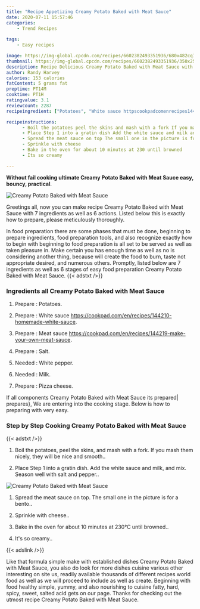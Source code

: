 ```yaml
---
title: "Recipe Appetizing Creamy Potato Baked with Meat Sauce"
date: 2020-07-11 15:57:46
categories:
    - Trend Recipes
    
tags:
    - Easy recipes

image: https://img-global.cpcdn.com/recipes/6602382493351936/680x482cq70/creamy-potato-baked-with-meat-sauce-recipe-main-photo.jpg
thumbnail: https://img-global.cpcdn.com/recipes/6602382493351936/350x250cq70/creamy-potato-baked-with-meat-sauce-recipe-main-photo.jpg
description: Recipe Delicious Creamy Potato Baked with Meat Sauce with 7 ingredients and 6 stages of easy cooking.
author: Randy Harvey
calories: 153 calories
fatContent: 5 grams fat
preptime: PT14M
cooktime: PT1H
ratingvalue: 3.1
reviewcount: 2287
recipeingredient: ["Potatoes", "White sauce httpscookpadcomenrecipes144210homemadewhitesauce", "Meat sauce  httpscookpadcomenrecipes144219makeyourownmeatsauce", "Salt", "White pepper", "Milk", "Pizza cheese"]

recipeinstructions: 
      - Boil the potatoes peel the skins and mash with a fork If you mash them nicely they will be nice and smooth 
      - Place Step 1 into a gratin dish Add the white sauce and milk and mix Season well with salt and pepper 
      - Spread the meat sauce on top The small one in the picture is for a bento 
      - Sprinkle with cheese 
      - Bake in the oven for about 10 minutes at 230 until browned 
      - Its so creamy

---
```




**Without fail cooking ultimate Creamy Potato Baked with Meat Sauce easy, bouncy, practical**. 


![Creamy Potato Baked with Meat Sauce](https://img-global.cpcdn.com/recipes/6602382493351936/680x482cq70/creamy-potato-baked-with-meat-sauce-recipe-main-photo.jpg "Creamy Potato Baked with Meat Sauce")




Greetings all, now you can make recipe Creamy Potato Baked with Meat Sauce with 7 ingredients as well as 6 actions. Listed below this is exactly how to prepare, please meticulously thoroughly.

In food preparation there are some phases that must be done, beginning to prepare ingredients, food preparation tools, and also recognize exactly how to begin with beginning to food preparation is all set to be served as well as taken pleasure in. Make certain you has enough time as well as no is considering another thing, because will create the food to burn, taste not appropriate desired, and numerous others. Promptly, listed below are 7 ingredients as well as 6 stages of easy food preparation Creamy Potato Baked with Meat Sauce.
{{< adstxt />}}

### Ingredients all Creamy Potato Baked with Meat Sauce


1. Prepare  : Potatoes.

1. Prepare  : White sauce https://cookpad.com/en/recipes/144210-homemade-white-sauce.

1. Prepare  : Meat sauce  https://cookpad.com/en/recipes/144219-make-your-own-meat-sauce.

1. Prepare  : Salt.

1. Needed  : White pepper.

1. Needed  : Milk.

1. Prepare  : Pizza cheese.



If all components Creamy Potato Baked with Meat Sauce its prepared| prepares}, We are entering into the cooking stage. Below is how to preparing with very easy.

### Step by Step Cooking Creamy Potato Baked with Meat Sauce

{{< adstxt />}}


1. Boil the potatoes, peel the skins, and mash with a fork. If you mash them nicely, they will be nice and smooth..



1. Place Step 1 into a gratin dish. Add the white sauce and milk, and mix. Season well with salt and pepper..



![Creamy Potato Baked with Meat Sauce](https://img-global.cpcdn.com/steps/4873204769226752/160x128cq70/creamy-potato-baked-with-meat-sauce-recipe-step-2-photo.jpg" "Creamy Potato Baked with Meat Sauce")



1. Spread the meat sauce on top. The small one in the picture is for a bento..



1. Sprinkle with cheese..



1. Bake in the oven for about 10 minutes at 230℃ until browned..



1. It&#39;s so creamy..





{{< adslink />}}

Like that formula simple make with established dishes Creamy Potato Baked with Meat Sauce, you also do look for more dishes cuisine various other interesting on site us, readily available thousands of different recipes world food as well as we will proceed to include as well as create. Beginning with food healthy simple, yummy, and also nourishing to cuisine fatty, hard, spicy, sweet, salted acid gets on our page. Thanks for checking out the utmost recipe Creamy Potato Baked with Meat Sauce.
